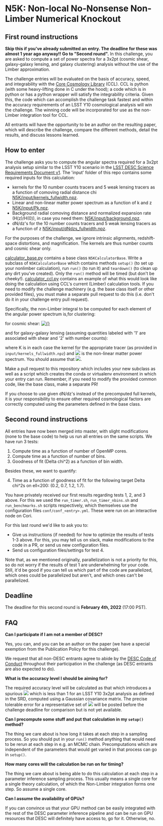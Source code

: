 # N5K: Non-local No-Nonsense Non-Limber Numerical Knockout

## First round instructions
**Skip this if you've already submitted an entry. The deadline for these was almost 1 year ago anyway!! Go to "Second round".**
In this challenge, you are asked to compute a set of power spectra for a 3x2pt (cosmic shear, galaxy-galaxy lensing, and galaxy clustering) analysis without the use of the Limber approximation.

The challenge entries will be evaluated on the basis of accuracy, speed, and integrability with the [Core Cosmology Library](https://github.com/LSSTDESC/CCL/) (CCL). CCL is python (with some heavy-lifting done in C under the hood); a code which is in python or has a python wrapper will satisfy the integrability criteria. Given this, the code which can accomplish the challenge task fastest and within the accuracy requirements of an LSST Y10 cosmological analysis will win the challenge. The winning code will be incorporated for use as the non-Limber integration tool for CCL.

All entrants will have the opportunity to be an author on the resulting paper, which will describe the challenge, compare the different methods, detail the results, and discuss lessons learned.

## How to enter

The challenge asks you to compute the angular spectra required for a 3x2pt analysis setup similar to the LSST Y10 scenario in the [LSST DESC Science Requirements Document v1](https://arxiv.org/pdf/1809.01669.pdf). The 'input' folder of this repo contains some required inputs for this calculation:
- kernels for the 10 number counts tracers and 5 weak lensing tracers as a function of comoving radial distance chi  [N5K/input/kernels_fullwidth.npz](input/kernels_fullwidth.npz).
- Linear and non-linear matter power spectrum as a function of k and z [N5K/input/Pk.npz](input/Pk.npz).
- Background radial comoving distance and normalized expansion rate (H(z)/H(0)), in case you need them: [N5K/input/background.npz](input/background.npz).
- dN/dz's for the 10 number counts tracers and 5 weak lensing tracers as a function of z [N5K/input/dNdzs_fullwidth.npz](input/dNdzs_fullwidth.npz).

For the purposes of the challenge, we ignore intrinsic alignments, redshift-space distortions, and magnification. The kernels are thus number counts and cosmic shear only.

[calculator_base.py](n5k/calculator_base.py) contains a base class `N5KCalculatorBase`. Write a subclass of `N5KCalculatorBase` which contains methods `setup()` (to set up your nonlimber calculation), run `run()` (to run it) and `teardown()` (to clean up any dirt you've created). Only the `run()` method will be timed (but don't be cheeky!). [calculator_ccl.py](n5k/calculator_ccl.py) contains an example of what this would look like doing the calculation using CCL's current (Limber) calculation tools. If you need to modify the challenge machinery (e.g. the base class itself or other provided files), you must make a separate pull request to do this (i.e. don't do it in your challenge entry pull request).

Specifically, the non-Limber integral to be computed for each element of the angular power spectrum is,for clustering:
<a href="https://www.codecogs.com/eqnedit.php?latex=\dpi{200}&space;C_\ell&space;=&space;\frac{2}{\pi}&space;\int_0^\infty&space;d\chi_1&space;K(\chi_1)&space;\int_0^\infty&space;d\chi_2&space;K(\chi_2)&space;\int_0^\infty&space;dk&space;\,&space;k^2&space;P_\delta(k,z_1,z_2)j_\ell(k&space;\chi_1)j_\ell(k&space;\chi_2)" target="_blank"><img src="https://latex.codecogs.com/gif.latex?\dpi{200}&space;C_\ell&space;=&space;\frac{2}{\pi}&space;\int_0^\infty&space;d\chi_1&space;K(\chi_1)&space;\int_0^\infty&space;d\chi_2&space;K(\chi_2)&space;\int_0^\infty&space;dk&space;\,&space;k^2&space;P_\delta(k,z_1,z_2)j_\ell(k&space;\chi_1)j_\ell(k&space;\chi_2)" title="" /></a>

for cosmic shear:
<a href="https://www.codecogs.com/eqnedit.php?latex=\dpi{200}&space;C_\ell&space;=&space;\frac{2}{\pi}&space;\frac{(\ell&space;&plus;2)!}{(\ell-2)!}&space;\int_0^\infty&space;d\chi_1&space;K(\chi_1)&space;\int_0^\infty&space;d\chi_2&space;K(\chi_2)&space;\int_0^\infty&space;dk&space;\,&space;k^2&space;P_\delta(k,z_1,z_2)\frac{j_\ell(k&space;\chi_1)}{(k\chi_1)^2}\frac{j_\ell(k&space;\chi_2)}{(k&space;\chi_2)^2}" target="_blank"><img src="https://latex.codecogs.com/gif.latex?\dpi{200}&space;C_\ell&space;=&space;\frac{2}{\pi}&space;\frac{(\ell&space;&plus;2)!}{(\ell-2)!}&space;\int_0^\infty&space;d\chi_1&space;K(\chi_1)&space;\int_0^\infty&space;d\chi_2&space;K(\chi_2)&space;\int_0^\infty&space;dk&space;\,&space;k^2&space;P_\delta(k,z_1,z_2)\frac{j_\ell(k&space;\chi_1)}{(k\chi_1)^2}\frac{j_\ell(k&space;\chi_2)}{(k&space;\chi_2)^2}" title="{}" /></a>

and for galaxy-galaxy lensing (assuming quantities labeled with '1' are associated with shear and '2' with number counts):
<a href="https://www.codecogs.com/eqnedit.php?latex=\dpi{200}&space;C_\ell&space;=&space;\frac{2}{\pi}&space;\sqrt{\frac{(\ell&space;&plus;2)!}{(\ell-2)!}}&space;\int_0^\infty&space;d\chi_1&space;K(\chi_1)&space;\int_0^\infty&space;d\chi_2&space;K(\chi_2)&space;\int_0^\infty&space;dk&space;\,&space;k^2&space;P_\delta(k,z_1,z_2)\frac{j_\ell(k&space;\chi_1)}{(k\chi_1)^2}j_\ell(k&space;\chi_2)" target="_blank"><img src="https://latex.codecogs.com/gif.latex?\dpi{200}&space;C_\ell&space;=&space;\frac{2}{\pi}&space;\sqrt{\frac{(\ell&space;&plus;2)!}{(\ell-2)!}}&space;\int_0^\infty&space;d\chi_1&space;K(\chi_1)&space;\int_0^\infty&space;d\chi_2&space;K(\chi_2)&space;\int_0^\infty&space;dk&space;\,&space;k^2&space;P_\delta(k,z_1,z_2)\frac{j_\ell(k&space;\chi_1)}{(k\chi_1)^2}j_\ell(k&space;\chi_2)" title="" /></a>

where K is in each case the kernel for the appropriate tracer (as provided in `input/kernels_fullwidth.npz`) and <img src="https://render.githubusercontent.com/render/math?math=P_\delta"> is the non-linear matter power spectrum. You should assume that <img src="https://render.githubusercontent.com/render/math?math=P_\delta(k,z_1,z_2) = \sqrt{P_\delta(k,z_1)P_\delta(k,z_2)}">.

Make a pull request to this repository which includes your new subclass as well as a script which creates the conda or virtualenv environment in which your entry can run. Remember, if you need to modify the provided common code, like the base class, make a separate PR!

If you choose to use given dN/dz's instead of the precomputed full kernels, it is your responsibility to ensure other required cosmological factors are correctly computed using the parameters defined in the base class.

## Second round instructions

All entries have now been merged into master, with slight modifications (none to the base code) to help us run all entries on the same scripts. We have run 3 tests:
1. Compute time as a function of number of OpenMP cores.
2. Compute time as a function of number of bins.
3. Goodness of fit (Delta chi^2) as a function of bin width.

Besides these, we want to quantify:

4. Time as a function of goodness of fit for the following target Delta chi^2s on ell<200: (0.2, 0.7, 1.2, 1.7).

You have privately received our first results regarding tests 1, 2, and 3 above. For this we used the `run_timer.sh`, `run_timer_nbins.sh` and `run_benchmarks.sh` scripts respectively, which themselves use the configuration files `conf/conf_<entry>.yml`. These were run on an interactive node on Cori.

For this last round we'd like to ask you to:
- Give us instructions (if needed) for how to optimize the results of tests 1-3 above. For this, you may tell us on slack, make modifications to the code in a PR, or send us new configuration files.
- Send us configuration files/settings for test 4.

Note that, as we mentioned originally, parallelization is not a priority for this, so do not worry if the results of test 1 are underwhelming for your code. Still, it'd be good if you can tell us which part of the code are parallelized, which ones could be parallelized but aren't, and which ones can't be parallelized.

## Deadline

The deadline for this second round is **February 4th, 2022** (17:00 PST).


## FAQ

**Can I participate if I am not a member of DESC?**

Yes, you can, and you can be an author on the paper (we have a special exemption from the Publication Policy for this challenge). 

We request that all non-DESC entrants agree to abide by the [DESC Code of Conduct](https://lsstdesc.org/assets/pdf/policies/LSST_DESC_Professional_Conduct.pdf) throughout their participation in the challenge (as DESC entrants are also expected to do).

**What is the accuracy level I should be aiming for?**

The required accuracy level will be calculated as that which introduces a spurious <img src="https://render.githubusercontent.com/render/math?math=\chi^2"> which is less than 1 for an LSST Y10 3x2pt analysis as defined in the SRD, computed using a Gaussian covariance matrix. The precise tolerable error for a representative set of <img src="https://render.githubusercontent.com/render/math?math=\ell"> will be posted before the challenge deadline for comparison but is not yet available.

**Can I precompute some stuff and put that calculation in my `setup()` method?**

The thing we care about is how long it takes at each step in a sampling process. So you should put in your `run()` method anything that would need to be rerun at each step in e.g. an MCMC chain. Precomputations which are independent of the parameters that would get varied in that process can go in `setup()`.

**How many cores will the calculation be run on for timing?**

The thing we care about is being able to do this calculation at each step in a parameter inference sampling process. This usually means a single core for a single theory calculation, of which the Non-Limber integration forms one step. So assume a single core.

**Can I assume the availability of GPUs?**

If you can convince us that your GPU method can be easily integrated with the rest of the DESC parameter inference pipeline and can be run on GPU resources that DESC will definitely have access to, go for it. Otherwise, no.

